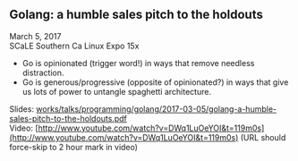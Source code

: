 ## <a name="golang-pitch"></a> Golang: a humble sales pitch to the holdouts
March 5, 2017  
SCaLE Southern Ca Linux Expo 15x

- Go is opinionated (trigger word!) in ways that remove needless distraction.
- Go is generous/progressive (opposite of opinionated?) in ways that give us lots of power to untangle spaghetti architecture.

Slides: [works/talks/programming/golang/2017-03-05/golang-a-humble-sales-pitch-to-the-holdouts.pdf](https://github.com/pestophagous/works/blob/master/talks/programming/golang/2017-03-05/golang-a-humble-sales-pitch-to-the-holdouts.pdf)  
Video: [http://www.youtube.com/watch?v=DWq1LuOeYOI&t=119m0s](http://www.youtube.com/watch?v=DWq1LuOeYOI&t=119m0s) (URL should force-skip to 2 hour mark in video)
